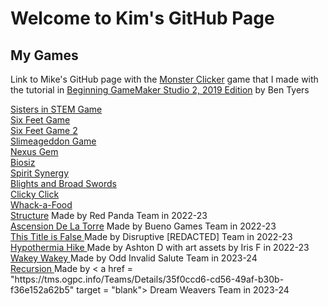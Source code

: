 # Welcome to Kim's GitHub Page

## My Games

Link to Mike's GitHub page with the <a href = "https://mkinney.github.io/monster_clicker/index.html" target = "_blank"> Monster Clicker</a> game that I made with the tutorial in <a href = "https://www.amazon.com/Beginning-GameMaker-Studio-Master-Programming/dp/1790577152" target = "_blank"> Beginning GameMaker Studio 2, 2019 Edition</a> by Ben Tyers<br>

<p>
<a href = "https://gadgetgirlkim.github.io/DiverCityHTMLFolder/index.html" target = "_blank"> Sisters in STEM Game</a>
<br>  
<a href = "https://gadgetgirlkim.github.io/SixFeetHTMLFolder/index.html" target = "_blank"> Six Feet Game</a>
<br>  
<a href = "https://gadgetgirlkim.github.io/SixFeet2HTMLFolder/index.html" target = "_blank"> Six Feet Game 2</a>
<br>  
<a href = "https://gadgetgirlkim.github.io/Slimeageddon2HTMLFolder/index.html" target = "_blank"> Slimeageddon Game</a>
<br>  
<a href = "https://gadgetgirlkim.github.io/NexusGem2/index.html" target = "_blank"> Nexus Gem</a>
<br>  
<a href = "https://gadgetgirlkim.github.io/biosiz2/index.html" target = "_blank"> Biosiz</a>
<br>  
<a href = "https://gadgetgirlkim.github.io/Spirit Synergy/SpiritSynergy.html" target = "_blank"> Spirit Synergy</a> 
<br>  
<a href = "https://gadgetgirlkim.github.io/OGPC WebGL/index.html" target = "_blank"> Blights and Broad Swords</a> 
<br>
<a href = "https://gadgetgirlkim.github.io/ClickyClick/index.html" target = "_blank"> Clicky Click</a> 
<br> 
<a href = "https://gadgetgirlkim.github.io/Whack_a_Food/index.html" target = "_blank"> Whack-a-Food</a> 
<br> 
<a href = "https://gadgetgirlkim.github.io/StructureGame/index.html" target = "_blank"> Structure</a> Made by Red Panda Team in 2022-23
<br>  
<a href = "https://gadgetgirlkim.github.io/TowerAscension/index.html" target = "_blank"> Ascension De La Torre</a> Made by Bueno Games Team in 2022-23
<br> 
<a href = "https://gadgetgirlkim.github.io/ThisTitleIsFalse/index.html" target = "_blank"> This Title is False </a> Made by Disruptive [REDACTED] Team in 2022-23
<br>
<a href = "https://play.unity.com/mg/other/webgl-builds-346641" target = "_blank"> Hypothermia Hike </a> Made by Ashton D with art assets by Iris F in 2022-23
<br> 
<a href = "https://gadgetgirlkim.github.io/WakeyWakeyBuild/index.html" target = "_blank"> Wakey Wakey </a> Made by Odd Invalid Salute Team in 2023-24
<br> 
<a href = "https://gadgetgirlkim.github.io/RecursionBuild/index.html" target = "_blank"> Recursion </a> Made by < a href = "https://tms.ogpc.info/Teams/Details/35f0ccd6-cd56-49af-b30b-f36e152a62b5" target = "blank"> Dream Weavers Team in 2023-24 </a> 
<br> 
</p>





